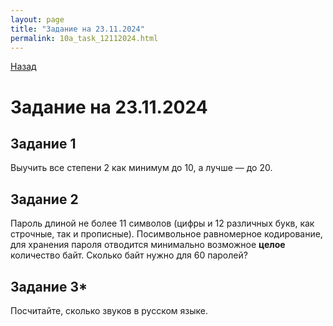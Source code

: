 ```yaml
---
layout: page
title: "Задание на 23.11.2024"
permalink: 10a_task_12112024.html
---
```


[Назад](/compsci/10a2024.html)

# Задание на 23.11.2024

## Задание 1

Выучить все степени 2 как минимум до 10, а лучше &mdash; до 20.

## Задание 2

Пароль длиной не более 11 символов (цифры и 12 различных букв, как строчные, так и прописные). Посимвольное равномерное кодирование, для хранения пароля отводится минимально возможное **целое** количество байт. Сколько байт нужно для 60 паролей?

## Задание 3*

Посчитайте, сколько звуков в русском языке.
